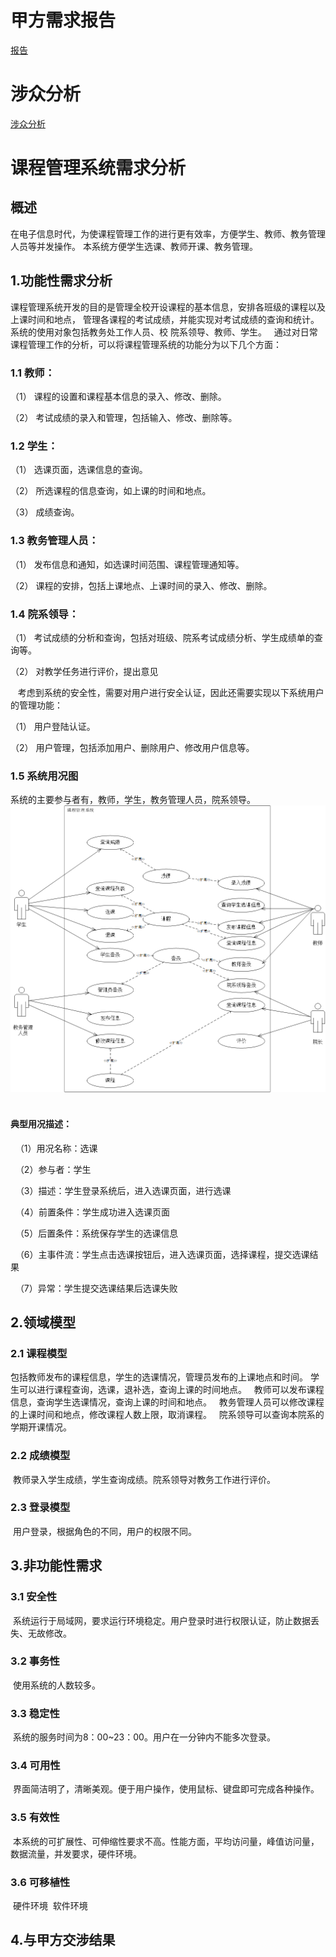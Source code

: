 # 甲方需求报告 #
[报告](https://github.com/Erutan-pku/oo/blob/master/课程管理系统需求报告.md)
# 涉众分析 #
[涉众分析](https://github.com/JosephineSun/OOCOURSE/tree/master/homework3)
# 课程管理系统需求分析 #
## 概述 ##
   在电子信息时代，为使课程管理工作的进行更有效率，方便学生、教师、教务管理人员等并发操作。
本系统方便学生选课、教师开课、教务管理。
## 1.功能性需求分析 ##
   课程管理系统开发的目的是管理全校开设课程的基本信息，安排各班级的课程以及上课时间和地点，
管理各课程的考试成绩，并能实现对考试成绩的查询和统计。系统的使用对象包括教务处工作人员、校
院系领导、教师、学生。
   通过对日常课程管理工作的分析，可以将课程管理系统的功能分为以下几个方面： 
   ### 1.1 教师： ###
   （1） 课程的设置和课程基本信息的录入、修改、删除。
   
   （2） 考试成绩的录入和管理，包括输入、修改、删除等。 
   ### 1.2 学生： ###
   （1） 选课页面，选课信息的查询。 
   
   （2） 所选课程的信息查询，如上课的时间和地点。
   
   （3） 成绩查询。
   ### 1.3 教务管理人员： ###
   （1） 发布信息和通知，如选课时间范围、课程管理通知等。
   
   （2） 课程的安排，包括上课地点、上课时间的录入、修改、删除。 
   ### 1.4 院系领导： ###
   （1） 考试成绩的分析和查询，包括对班级、院系考试成绩分析、学生成绩单的查
询等。 

   （2） 对教学任务进行评价，提出意见
   
   考虑到系统的安全性，需要对用户进行安全认证，因此还需要实现以下系统用户的管理功能：
   
   （1） 用户登陆认证。 
   
   （2） 用户管理，包括添加用户、删除用户、修改用户信息等。
   ### 1.5 系统用况图 ###
   系统的主要参与者有，教师，学生，教务管理人员，院系领导。
   ![image](https://github.com/JosephineSun/OOCOURSE/blob/master/pic/系统用况图.png)
   
   #### 典型用况描述： ####
    （1）用况名称：选课  
    
   （2）参与者：学生         
    
    （3）描述：学生登录系统后，进入选课页面，进行选课
    
    （4）前置条件：学生成功进入选课页面  
    
    （5）后置条件：系统保存学生的选课信息 
    
    （6）主事件流：学生点击选课按钮后，进入选课页面，选择课程，提交选课结果 
    
    （7）异常：学生提交选课结果后选课失败 

## 2.领域模型 ##
### 2.1 课程模型 ###
   包括教师发布的课程信息，学生的选课情况，管理员发布的上课地点和时间。
   学生可以进行课程查询，选课，退补选，查询上课的时间地点。
   教师可以发布课程信息，查询学生选课情况，查询上课的时间和地点。
   教务管理人员可以修改课程的上课时间和地点，修改课程人数上限，取消课程。
   院系领导可以查询本院系的学期开课情况。
### 2.2 成绩模型 ###
  教师录入学生成绩，学生查询成绩。院系领导对教务工作进行评价。
### 2.3 登录模型 ###
  用户登录，根据角色的不同，用户的权限不同。
## 3.非功能性需求 ###
### 3.1 安全性 ### 
  系统运行于局域网，要求运行环境稳定。用户登录时进行权限认证，防止数据丢失、无故修改。
### 3.2 事务性 ###
  使用系统的人数较多。
### 3.3 稳定性 ###
  系统的服务时间为8：00~23：00。用户在一分钟内不能多次登录。
### 3.4 可用性 ###
  界面简洁明了，清晰美观。便于用户操作，使用鼠标、键盘即可完成各种操作。
### 3.5 有效性 ###
  本系统的可扩展性、可伸缩性要求不高。性能方面，平均访问量，峰值访问量，数据流量，并发要求，硬件环境。
### 3.6 可移植性 ###
  硬件环境
  软件环境
## 4.与甲方交涉结果 ###
   
